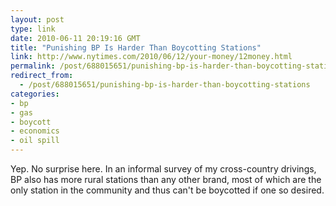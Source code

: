 ```yaml
---
layout: post
type: link
date: 2010-06-11 20:19:16 GMT
title: "Punishing BP Is Harder Than Boycotting Stations"
link: http://www.nytimes.com/2010/06/12/your-money/12money.html
permalink: /post/688015651/punishing-bp-is-harder-than-boycotting-stations
redirect_from: 
  - /post/688015651/punishing-bp-is-harder-than-boycotting-stations
categories:
- bp
- gas
- boycott
- economics
- oil spill
---
```

Yep. No surprise here. In an informal survey of my cross-country drivings, BP also has more rural stations than any other brand, most of which are the only station in the community and thus can't be boycotted if one so desired.